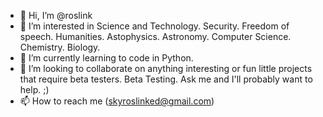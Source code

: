 - 👋 Hi, I’m @roslink
- 👀 I’m interested in Science and Technology. Security. Freedom of speech. Humanities. Astophysics. Astronomy. Computer Science. Chemistry. Biology.
- 🌱 I’m currently learning to code in Python.
- 💞️ I’m looking to collaborate on anything interesting or fun little projects that require beta testers. Beta Testing. Ask me and I'll probably want to help. ;)
- 📫 How to reach me (skyroslinked@gmail.com)

<!---
roslink/roslink is a ✨ special ✨ repository because its `README.md` (this file) appears on your GitHub profile.
You can click the Preview link to take a look at your changes.
--->
